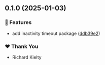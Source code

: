 ## 0.1.0 (2025-01-03)


### 🚀 Features

- add inactivity timeout package ([ddb39e2](https://github.com/tw050x/webframe/commit/ddb39e2))


### ❤️  Thank You

- Richard Kielty